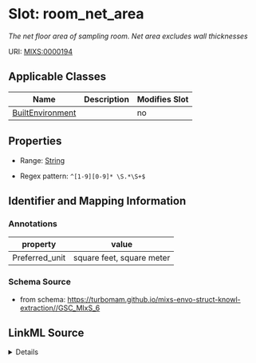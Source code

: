 # Slot: room_net_area


_The net floor area of sampling room. Net area excludes wall thicknesses_



URI: [MIXS:0000194](https://w3id.org/mixs/0000194)



<!-- no inheritance hierarchy -->




## Applicable Classes

| Name | Description | Modifies Slot |
| --- | --- | --- |
[BuiltEnvironment](BuiltEnvironment.md) |  |  no  |







## Properties

* Range: [String](String.md)

* Regex pattern: `^[1-9][0-9]* \S.*\S+$`





## Identifier and Mapping Information





### Annotations

| property | value |
| --- | --- |
| Preferred_unit | square feet, square meter |



### Schema Source


* from schema: https://turbomam.github.io/mixs-envo-struct-knowl-extraction//GSC_MIxS_6




## LinkML Source

<details>
```yaml
name: room_net_area
annotations:
  Preferred_unit:
    tag: Preferred_unit
    value: square feet, square meter
description: The net floor area of sampling room. Net area excludes wall thicknesses
title: room net area
notes:
- area
- room
from_schema: https://turbomam.github.io/mixs-envo-struct-knowl-extraction//GSC_MIxS_6
rank: 1000
slot_uri: MIXS:0000194
multivalued: false
alias: room_net_area
domain_of:
- BuiltEnvironment
range: string
required: false
recommended: false
pattern: ^[1-9][0-9]* \S.*\S+$

```
</details>